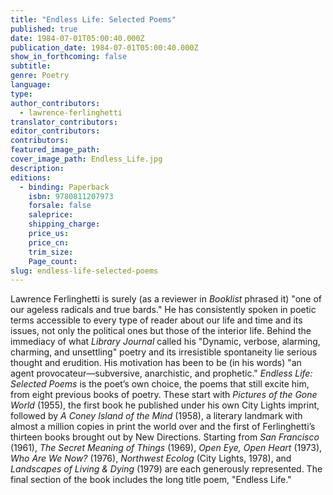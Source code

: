 ```yaml
---
title: "Endless Life: Selected Poems"
published: true
date: 1984-07-01T05:00:40.000Z
publication_date: 1984-07-01T05:00:40.000Z
show_in_forthcoming: false
subtitle:
genre: Poetry
language:
type:
author_contributors:
  - lawrence-ferlinghetti
translator_contributors:
editor_contributors:
contributors:
featured_image_path:
cover_image_path: Endless_Life.jpg
description:
editions:
  - binding: Paperback
    isbn: 9780811207973
    forsale: false
    saleprice:
    shipping_charge:
    price_us:
    price_cn:
    trim_size:
    Page_count:
slug: endless-life-selected-poems
---
```


Lawrence Ferlinghetti is surely (as a reviewer in _Booklist_ phrased it) "one of our ageless radicals and true bards." He has consistently spoken in poetic terms accessible to every type of reader about our life and time and its issues, not only the political ones but those of the interior life. Behind the immediacy of what _Library Journal_ called his "Dynamic, verbose, alarming, charming, and unsettling" poetry and its irresistible spontaneity lie serious thought and erudition. His motivation has been to be (in his words) "an agent provocateur––subversive, anarchistic, and prophetic." _Endless Life: Selected Poems_ is the poet’s own choice, the poems that still excite him, from eight previous books of poetry. These start with _Pictures of the Gone World_ (1955), the first book he published under his own City Lights imprint, followed by _A Coney Island of the Mind_ (1958), a literary landmark with almost a million copies in print the world over and the first of Ferlinghetti’s thirteen books brought out by New Directions. Starting from _San Francisco_ (1961), _The Secret Meaning of Things_ (1969), _Open Eye, Open Heart_ (1973), _Who Are We Now?_ (1976), _Northwest Ecolog_ (City Lights, 1978), and _Landscapes of Living & Dying_ (1979) are each generously represented. The final section of the book includes the long title poem, "Endless Life."

